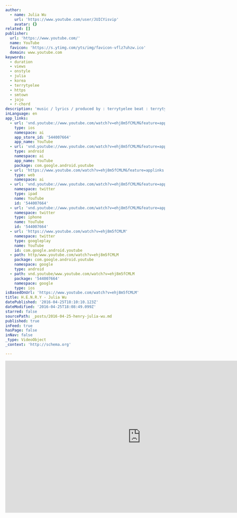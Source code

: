 ```yaml
---
author:
  - name: Julia Wu
    url: 'https://www.youtube.com/user/JUICYisvip'
    avatar: {}
related: []
publisher:
  url: 'https://www.youtube.com/'
  name: YouTube
  favicon: 'https://s.ytimg.com/yts/img/favicon-vflz7uhzw.ico'
  domain: www.youtube.com
keywords:
  - duration
  - views
  - onstyle
  - julia
  - korea
  - terrytyelee
  - https
  - smtown
  - jojo
  - r-chord
description: 'music / lyrics / produced by : terrytyelee beat : terrytyelee / dragon vocals : Julia Wu recorded by: Yufong Chen and Qu Guo mixed by: terrytyelee 100% Chinese Made ITUNES: https://itunes.apple.com/us/album/h.-e.-n.-r.-y-single/id1070832846?ign-mpt=uo%3D4 SPOTIFY: https://open.spotify.com/album/0At2hk0ZbXfVWcvcEOO6pN EP: https://soundcloud.com/scfchynahouse/sets/henry-ep FB : https://www.facebook.com/Julia-Wu-Music-338848782792419/?fref=ts INSTA: @juliawu94 www.chynahouse.com'
inLanguage: en
app_links:
  - url: 'vnd.youtube://www.youtube.com/watch?v=ehj8m5fCMLM&feature=applinks'
    type: ios
    namespace: ai
    app_store_id: '544007664'
    app_name: YouTube
  - url: 'vnd.youtube://www.youtube.com/watch?v=ehj8m5fCMLM&feature=applinks'
    type: android
    namespace: ai
    app_name: YouTube
    package: com.google.android.youtube
  - url: 'https://www.youtube.com/watch?v=ehj8m5fCMLM&feature=applinks'
    type: web
    namespace: ai
  - url: 'vnd.youtube://www.youtube.com/watch?v=ehj8m5fCMLM&feature=applinks'
    namespace: twitter
    type: ipad
    name: YouTube
    id: '544007664'
  - url: 'vnd.youtube://www.youtube.com/watch?v=ehj8m5fCMLM&feature=applinks'
    namespace: twitter
    type: iphone
    name: YouTube
    id: '544007664'
  - url: 'https://www.youtube.com/watch?v=ehj8m5fCMLM'
    namespace: twitter
    type: googleplay
    name: YouTube
    id: com.google.android.youtube
  - path: http/www.youtube.com/watch?v=ehj8m5fCMLM
    package: com.google.android.youtube
    namespace: google
    type: android
  - path: vnd.youtube/www.youtube.com/watch?v=ehj8m5fCMLM
    package: '544007664'
    namespace: google
    type: ios
isBasedOnUrl: 'https://www.youtube.com/watch?v=ehj8m5fCMLM'
title: H.E.N.R.Y - Julia Wu
datePublished: '2016-04-25T18:10:10.123Z'
dateModified: '2016-04-25T18:08:49.099Z'
starred: false
sourcePath: _posts/2016-04-25-henry-julia-wu.md
published: true
inFeed: true
hasPage: false
inNav: false
_type: VideoObject
_context: 'http://schema.org'

---
```

<iframe src="https://cdn.embedly.com/widgets/media.html?src=https%3A%2F%2Fwww.youtube.com%2Fembed%2Fehj8m5fCMLM%3Ffeature%3Doembed&amp;url=https%3A%2F%2Fwww.youtube.com%2Fwatch%3Fv%3Dehj8m5fCMLM&amp;image=https%3A%2F%2Fi.ytimg.com%2Fvi%2Fehj8m5fCMLM%2Fhqdefault.jpg&amp;key=b7d04c9b404c499eba89ee7072e1c4f7&amp;type=text%2Fhtml&amp;schema=youtube" width="854" height="480" scrolling="no" frameborder="0" allowfullscreen="" style=""></iframe>